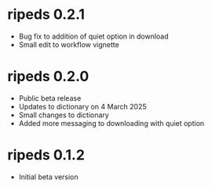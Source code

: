# ripeds 0.2.1

* Bug fix to addition of quiet option in download
* Small edit to workflow vignette

# ripeds 0.2.0

* Public beta release
* Updates to dictionary on 4 March 2025
* Small changes to dictionary
* Added more messaging to downloading with quiet option

# ripeds 0.1.2

* Initial beta version
